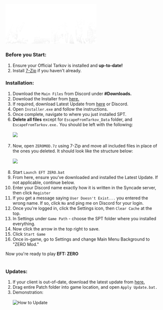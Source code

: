 <img src="https://github.com/bansakai/ZERO/blob/main/Resources/SmallBannerLogo.png" width="300" />

<br>

### Before you Start:

1. Ensure your Official Tarkov is installed and **up-to-date!**
2. Install [7-Zip](https://www.7-zip.org/a/7z2409-x64.exe) if you haven't already.

### Installation:

1. Download the `Main Files` from Discord under **#Downloads.**
2. Download the Installer from [here.](https://syncade.gg/spt)
3. If required, download Latest Update from [here](https://syncade.gg/zero/update) or Discord.
4. Open `Installer.exe` and follow the instructions.
5. Once complete, navigate to where you just installed SPT.
6. **Delete all files** except for `EscapeFromTarkov_Data` folder, and `EscapeFromTarkov.exe.` You should be left with the following:<br><br><img src="https://gitfront.io/r/bansakai/em1m9ZL7VfDC/ZERO/raw/Resources/Remains.png" width="500" /><br><br>
7. Now, open `ZEROMOD.7z` using 7-Zip and move all included files in place of the ones you deleted. It should look like the structure below:<br><br><img src="https://gitfront.io/r/bansakai/em1m9ZL7VfDC/ZERO/raw/Resources/Structure.png" width="500" /><br><br>
8. Start `Launch EFT ZERO.bat`
9. From here, ensure you've downloaded and installed the Latest Update. If not applicable, continue below.
10. Enter your Discord name exactly how it is written in the Syncade server, then click `Register`
11. If you get a message saying `User Doesn't Exist...` you entered the wrong name. If so, click `No` and ping me on Discord for your login.
12. Once you're logged in, click the Settings icon, then `Clear Cache` at the top.
13. In Settings under `Game Path` - choose the SPT folder where you installed everything.
14. Now click the arrow in the top right to save.
15. Click `Start Game`
16. Once in-game, go to Settings and change Main Menu Background to "ZERO Mod."

Now you're ready to play **EFT: ZERO**
<br><br>

### Updates:

1. If your client is out-of-date, download the latest update from [here.](https://syncade.gg/zero/update)
2. Drag entire Patch folder into game location, and open `Apply Update.bat.`
3. Demonstration:<br><br>
![How to Update](https://github.com/bansakai/ZERO/blob/main/Resources/HowToUpdate.gif)
